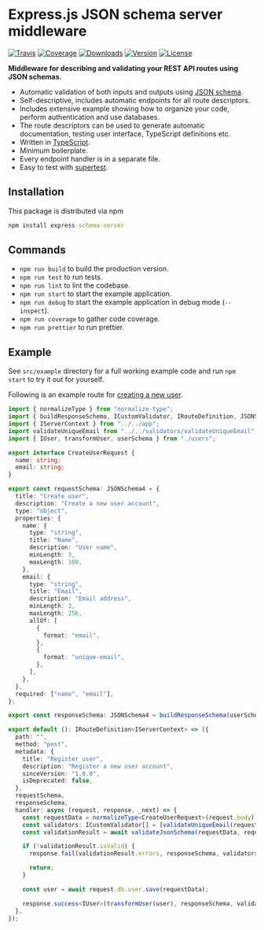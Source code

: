 # Express.js JSON schema server middleware

[![Travis](https://img.shields.io/travis/kallaspriit/express-schema-server.svg)](https://travis-ci.org/kallaspriit/express-schema-server)
[![Coverage](https://img.shields.io/coveralls/kallaspriit/express-schema-server.svg)](https://coveralls.io/github/kallaspriit/express-schema-server)
[![Downloads](https://img.shields.io/npm/dm/express-schema-server.svg)](http://npm-stat.com/charts.html?package=express-schema-server&from=2015-08-01)
[![Version](https://img.shields.io/npm/v/express-schema-server.svg)](http://npm.im/express-schema-server)
[![License](https://img.shields.io/npm/l/express-schema-server.svg)](http://opensource.org/licenses/MIT)

**Middleware for describing and validating your REST API routes using JSON schemas.**

- Automatic validation of both inputs and outputs using [JSON schema](http://json-schema.org/).
- Self-descriptive, includes automatic endpoints for all route descriptors.
- Includes extensive example showing how to organize your code, perform authentication and use databases.
- The route descriptors can be used to generate automatic documentation, testing user interface, TypeScript definitions etc.
- Written in [TypeScript](https://www.typescriptlang.org/).
- Minimum boilerplate.
- Every endpoint handler is in a separate file.
- Easy to test with [supertest](https://github.com/visionmedia/supertest).

## Installation

This package is distributed via npm

```cmd
npm install express-schema-server
```

## Commands

- `npm run build` to build the production version.
- `npm run test` to run tests.
- `npm run lint` to lint the codebase.
- `npm run start` to start the example application.
- `npm run debug` to start the example application in debug mode (`--inspect`).
- `npm run coverage` to gather code coverage.
- `npm run prettier` to run prettier.

## Example

See `src/example` directory for a full working example code and run `npm start` to try it out for yourself.

Following is an example route for [creating a new user](https://github.com/kallaspriit/express-schema-server/blob/master/src/example/routes/users/create-user.ts).

```typescript
import { normalizeType } from "normalize-type";
import { buildResponseSchema, ICustomValidator, IRouteDefinition, JSONSchema4, validateJsonSchema } from "../../../";
import { IServerContext } from "../../app";
import validateUniqueEmail from "../../validators/validateUniqueEmail";
import { IUser, transformUser, userSchema } from "./users";

export interface CreateUserRequest {
  name: string;
  email: string;
}

export const requestSchema: JSONSchema4 = {
  title: "Create user",
  description: "Create a new user account",
  type: "object",
  properties: {
    name: {
      type: "string",
      title: "Name",
      description: "User name",
      minLength: 3,
      maxLength: 100,
    },
    email: {
      type: "string",
      title: "Email",
      description: "Email address",
      minLength: 3,
      maxLength: 256,
      allOf: [
        {
          format: "email",
        },
        {
          format: "unique-email",
        },
      ],
    },
  },
  required: ["name", "email"],
};

export const responseSchema: JSONSchema4 = buildResponseSchema(userSchema);

export default (): IRouteDefinition<IServerContext> => ({
  path: "",
  method: "post",
  metadata: {
    title: "Register user",
    description: "Register a new user account",
    sinceVersion: "1.0.0",
    isDeprecated: false,
  },
  requestSchema,
  responseSchema,
  handler: async (request, response, _next) => {
    const requestData = normalizeType<CreateUserRequest>(request.body);
    const validators: ICustomValidator[] = [validateUniqueEmail(request.db.user)];
    const validationResult = await validateJsonSchema(requestData, requestSchema, validators);

    if (!validationResult.isValid) {
      response.fail(validationResult.errors, responseSchema, validators);

      return;
    }

    const user = await request.db.user.save(requestData);

    response.success<IUser>(transformUser(user), responseSchema, validators);
  },
});
```
